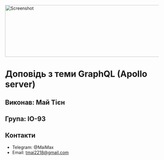<img src="https://s.dou.ua/storage-files/2_dM06QJE.png" width="652" height="170" alt="Screenshot">

# Доповідь з теми GraphQL (Apollo server)
## Виконав: Май Тієн
## Група: ІО-93
## Контакти
* Telegram: @MaiMax
* Email: tmai2218@gmail.com
